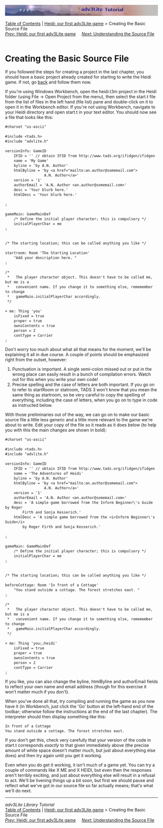 ![](topbar.jpg)

[Table of Contents](toc.htm) \| [Heidi: our first adv3Lite
game](heidi.htm) \> Creating the Basic Source File  
[*Prev:* Heidi: our first adv3Lite game](heidi.htm)     [*Next:*
Understanding the Source File](understanding.htm)    

# Creating the Basic Source File

If you followed the steps for creating a project in the last chapter,
you should have a basic project already created for starting to write
the Heidi game. If not, go [back](setting.htm) and follow them now.

If you're using Windows Workbench, open the heidi.t3m project in the
Heidi folder (using File -\> Open Project from the menu), then select
the start.t file from the list of files in the left hand (file list)
pane and double-click on it to open it in the Workbench editor. If
you're not using Workbench, navigate to your Heidi directory and open
start.t in your text editor. You should now see a file that looks like
this:

    #charset "us-ascii"

    #include <tads.h>
    #include "advlite.h"

    versionInfo: GameID
        IFID = '' // obtain IFID from http://www.tads.org/ifidgen/ifidgen
        name = 'My Game'
        byline = 'by A.N. Author'
        htmlByline = 'by <a href="mailto:an.author@somemail.com">
                      A.N. Author</a>'
        version = '1'
        authorEmail = 'A.N. Author <an.author@somemail.com>'
        desc = 'Your blurb here.'
        htmlDesc = 'Your blurb here.'    
        
    ;

    gameMain: GameMainDef
        /* Define the initial player character; this is compulsory */
        initialPlayerChar = me
    ;


    /* The starting location; this can be called anything you like */

    startroom: Room 'The Starting Location'
        "Add your description here. "
    ;

    /* 
     *   The player character object. This doesn't have to be called me, but me is a
     *   convenient name. If you change it to something else, rememember to change
     *   gameMain.initialPlayerChar accordingly.
     */

    + me: Thing 'you'   
        isFixed = true    
        proper = true
        ownsContents = true
        person = 2   
        contType = Carrier    
    ;

Don't worry too much about what all that means for the moment, we'll be
explaining it all in due course. A couple of points should be emphasized
right from the outset, however:

1.  Punctuation is important. A single semi-colon missed out or put in
    the wrong place can easily result in a bunch of compilation errors.
    Watch out for this when you write your own code!
2.  Precise spelling and the case of letters are both important. If you
    go on to refer to startRoom or statroom, TADS 3 won't know that you
    mean the same thing as startroom, so be very careful to copy the
    spelling of everything, including the case of letters, when you go
    on to type in code as instructed below.

With those preliminaries out of the way, we can go on to make our basic
source file a little less generic and a little more relevant to the game
we're about to write. Edit your copy of the file so it reads as it does
below (to help you with this the main changes are shown in bold):

    #charset "us-ascii"

    #include <tads.h>
    #include "advlite.h"

    versionInfo: GameID
        IFID = '' // obtain IFID from http://www.tads.org/ifidgen/ifidgen
        name = 'The Adventures of Heidi'
        byline = 'by A.N. Author'
        htmlByline = 'by <a href="mailto:an.author@somemail.com">
                      A.N. Author</a>'
        version = '1'
        authorEmail = 'A.N. Author <an.author@somemail.com>'
        desc = 'A simple game borrowed from the Inform Beginner\'s Guide by Roger
            Firth and Sonja Kesserich.'
        htmlDesc = 'A simple game borrowed from the <i>Inform Beginner\'s Guide</i>
            by Roger Firth and Sonja Kesserich.'    
        
    ;

    gameMain: GameMainDef
        /* Define the initial player character; this is compulsory */
        initialPlayerChar = me
    ;


    /* The starting location; this can be called anything you like */

    beforeCottage: Room 'In front of a Cottage'
        "You stand outside a cottage. The forest stretches east. "
    ;

    /* 
     *   The player character object. This doesn't have to be called me, but me is a
     *   convenient name. If you change it to something else, rememember to change
     *   gameMain.initialPlayerChar accordingly.
     */

    + me: Thing 'you;;heidi'   
        isFixed = true    
        proper = true
        ownsContents = true
        person = 2   
        contType = Carrier    
    ;

If you like, you can also change the byline, htmlByline and authorEmail
fields to reflect your own name and email address (though for this
exercise it won't matter much if you don't).

When you've done all that, try compiling and running the game as you now
have it (in Workbench, just click the 'Go' button at the left-hand end
of the toolbar; otherwise follow the instructions at the end of the last
chapter). The interpreter should then display something like this:

    In front of a Cottage
    You stand outside a cottage. The forest stretches east.

If you don't get this, check very carefully that your version of the
code in start.t corresponds *exactly* to that given immediately above
(the precise amount of white space doesn't matter much, but just about
everything else does) and then try again until you get it working.

Even when you do get it working, it isn't much of a game yet. You can
try a couple of commands like X ME and X HEIDI, but even then the
responses aren't terribly exciting, and just about everything else will
result in a refusal to act. We'll be livening things up a bit soon, but
first we should pause and reflect what we've got in our source file so
far actually means; that's what we'll do next.

------------------------------------------------------------------------

*adv3Lite Library Tutorial*  
[Table of Contents](toc.htm) \| [Heidi: our first adv3Lite
game](heidi.htm) \> Creating the Basic Source File  
[*Prev:* Heidi: our first adv3Lite game](heidi.htm)     [*Next:*
Understanding the Source File](understanding.htm)    
